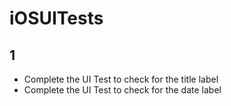 # iOSUITests

## 1

- Complete the UI Test to check for the title label
- Complete the UI Test to check for the date label
